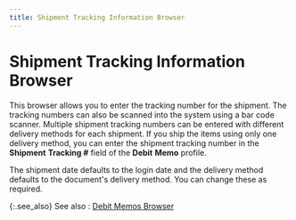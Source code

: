 ```yaml
---
title: Shipment Tracking Information Browser
---
```


# Shipment Tracking Information Browser


This browser allows you to enter the tracking number for the shipment.  The tracking numbers can also be scanned into the system using a bar code  scanner. Multiple shipment tracking numbers can be entered with different  delivery methods for each shipment. If you ship the items using only one  delivery method, you can enter the shipment tracking number in the **Shipment** **Tracking 
 #** field of the **Debit** **Memo** profile.


The shipment date defaults to the login date and the delivery method  defaults to the document's delivery method. You can change these as required.


{:.see_also}
See also
: [Debit Memos  Browser]({{site.pp_baseurl}}/return-proc/dms/the-debit-memos-browser/the_debit_memo_browser.html)
